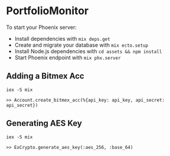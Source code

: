 # PortfolioMonitor

To start your Phoenix server:

  * Install dependencies with `mix deps.get`
  * Create and migrate your database with `mix ecto.setup`
  * Install Node.js dependencies with `cd assets && npm install`
  * Start Phoenix endpoint with `mix phx.server`

## Adding a Bitmex Acc

```
iex -S mix

>> Account.create_bitmex_acc(%{api_key: api_key, api_secret: api_secret})
```

## Generating AES Key

```
iex -S mix

>> ExCrypto.generate_aes_key(:aes_256, :base_64) 
```